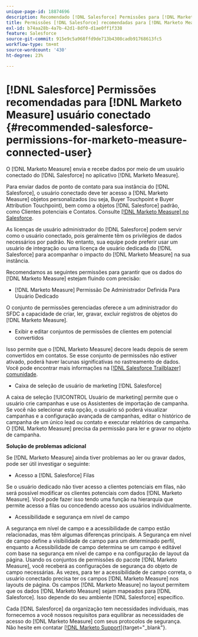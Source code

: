 ```yaml
---
unique-page-id: 18874696
description: Recomendado [!DNL Salesforce] Permissões para [!DNL Marketo Measure] Usuário Conectado - [!DNL Marketo Measure]
title: Permissões [!DNL Salesforce] recomendadas para [!DNL Marketo Measure] usuário conectado
exl-id: b74aa28b-4a7b-42d1-8df0-d1ae0ff1f338
feature: Salesforce
source-git-commit: 915e9c5a968ffd9de713b4308cadb91768613fc5
workflow-type: tm+mt
source-wordcount: '430'
ht-degree: 23%

---
```


# [!DNL Salesforce] Permissões recomendadas para [!DNL Marketo Measure] usuário conectado {#recommended-salesforce-permissions-for-marketo-measure-connected-user}

O [!DNL Marketo Measure] envia e recebe dados por meio de um usuário conectado do [!DNL Salesforce] no aplicativo [!DNL Marketo Measure].

Para enviar dados de ponto de contato para sua instância do [!DNL Salesforce], o usuário conectado deve ter acesso a [!DNL Marketo Measure] objetos personalizados (ou seja, Buyer Touchpoint e Buyer Attribution Touchpoint), bem como a objetos [!DNL Salesforce] padrão, como Clientes potenciais e Contatos. Consulte [[!DNL Marketo Measure] no Salesforce](/help/configuration-and-setup/marketo-measure-and-salesforce/how-marketo-measure-and-salesforce-interact.md).

As licenças de usuário administrador do [!DNL Salesforce] podem servir como o usuário conectado, pois geralmente têm os privilégios de dados necessários por padrão. No entanto, sua equipe pode preferir usar um usuário de integração ou uma licença de usuário dedicada do [!DNL Salesforce] para acompanhar o impacto do [!DNL Marketo Measure] na sua instância.

Recomendamos as seguintes permissões para garantir que os dados do [!DNL Marketo Measure] estejam fluindo com precisão:

* [!DNL Marketo Measure] Permissão De Administrador Definida Para Usuário Dedicado

O conjunto de permissões gerenciadas oferece a um administrador do SFDC a capacidade de criar, ler, gravar, excluir registros de objetos do [!DNL Marketo Measure].

* Exibir e editar conjuntos de permissões de clientes em potencial convertidos

Isso permite que o [!DNL Marketo Measure] decore leads depois de serem convertidos em contatos. Se esse conjunto de permissões não estiver ativado, poderá haver lacunas significativas no rastreamento de dados. Você pode encontrar mais informações na [[!DNL Salesforce Trailblazer] comunidade](https://help.salesforce.com/s/articleView?language=en_US&id=leads_view_edit_converted.htm&type=5).

* Caixa de seleção de usuário de marketing [!DNL Salesforce]

A caixa de seleção [!UICONTROL Usuário de marketing] permite que o usuário crie campanhas e use os Assistentes de importação de campanha. Se você não selecionar esta opção, o usuário só poderá visualizar campanhas e a configuração avançada de campanhas, editar o histórico de campanha de um único lead ou contato e executar relatórios de campanha. O [!DNL Marketo Measure] precisa da permissão para ler e gravar no objeto de campanha.

**Solução de problemas adicional**

Se [!DNL Marketo Measure] ainda tiver problemas ao ler ou gravar dados, pode ser útil investigar o seguinte:

* Acesso a [!DNL Salesforce] Filas

Se o usuário dedicado não tiver acesso a clientes potenciais em filas, não será possível modificar os clientes potenciais com dados [!DNL Marketo Measure]. Você pode fazer isso tendo uma função na hierarquia que permite acesso a filas ou concedendo acesso aos usuários individualmente.

* Acessibilidade e segurança em nível de campo

A segurança em nível de campo e a acessibilidade de campo estão relacionadas, mas têm algumas diferenças principais. A Segurança em nível de campo define a visibilidade de campo para um determinado perfil, enquanto a Acessibilidade de campo determina se um campo é editável com base na segurança em nível de campo e na configuração de layout da página. Usando os conjuntos de permissões do pacote [!DNL Marketo Measure], você receberá as configurações de segurança do objeto de campo necessárias. Às vezes, para ter a acessibilidade de campo correta, o usuário conectado precisa ter os campos [!DNL Marketo Measure] nos layouts de página. Os campos [!DNL Marketo Measure] no layout permitem que os dados [!DNL Marketo Measure] sejam mapeados para [!DNL Salesforce]. Isso depende do seu ambiente [!DNL Salesforce] específico.

Cada [!DNL Salesforce] da organização tem necessidades individuais, mas fornecemos a você nossos requisitos para equilibrar as necessidades de acesso do [!DNL Marketo Measure] com seus protocolos de segurança. Não hesite em contatar [[!DNL Marketo Support]](https://nation.marketo.com/t5/support/ct-p/Support){target="_blank"}.
